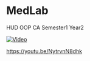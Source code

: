 # MedLab
HUD OOP CA Semester1 Year2

[![Video](http://img.youtube.com/vi/NytrvnN8dhk/0.jpg)](http://www.youtube.com/watch?v=NytrvnN8dhk)

https://youtu.be/NytrvnN8dhk


